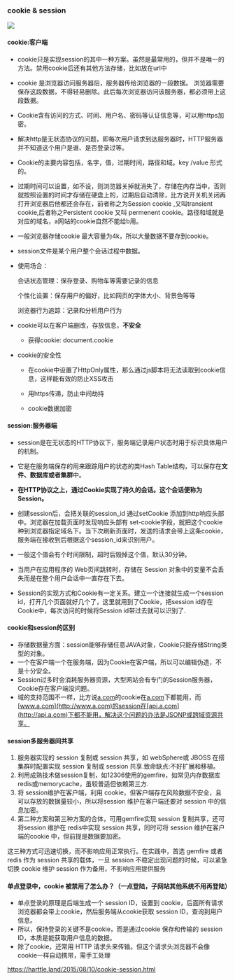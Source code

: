 ### cookie & session

![](https://segmentfault.com/img/bVbmYbQ?w=400&h=200)

#### cookie:客户端

- cookie只是实现session的其中一种方案。虽然是最常用的，但并不是唯一的方法。禁用cookie后还有其他方法存储，比如放在url中

- cookie 是浏览器访问服务器后，服务器传给浏览器的一段数据。 浏览器需要保存这段数据，不得轻易删除。此后每次浏览器访问该服务器，都必须带上这段数据。

- Cookie含有访问的方式、时间、用户名、密码等认证信息等，可以用https加密。

- 解决http是无状态协议的问题，即每次用户请求到达服务器时，HTTP服务器并不知道这个用户是谁、是否登录过等。

- Cookie的主要内容包括，名字，值，过期时间，路径和域。key /value 形式的。

- 过期时间可以设置，如不设，则浏览器关掉就消失了，存储在内存当中，否则就按照设置的时间才存储在硬盘上的，过期后自动清除，比方说开关机关闭再打开浏览器后他都还会存在，前者称之为Session cookie ,又叫transient cookie,后者称之Persistent cookie 又叫 permenent cookie。路径和域就是对应的域名，a网站的cookie自然不能给b用。

- 一般浏览器存储cookie 最大容量为4k，所以大量数据不要存到cookie。

- session文件是某个用户整个会话过程中数据。

- 使用场合：

  会话状态管理：保存登录、购物车等需要记录的信息

  个性化设置：保存用户的偏好，比如网页的字体大小、背景色等等

  浏览器行为追踪：记录和分析用户行为

- cookie可以在客户端删改，存放信息，**不安全**

  - 获得cookie: document.cookie

- cookie的安全性

  - 在cookie中设置了HttpOnly属性，那么通过js脚本将无法读取到cookie信息，这样能有效的防止XSS攻击
  
  - 用https传递，防止中间劫持
  
  - cookie数据加密
  
    

#### session:服务器端

- session是在无状态的HTTP协议下，服务端记录用户状态时用于标识具体用户的机制。

- 它是在服务端保存的用来跟踪用户的状态的类Hash Table结构，可以保存在**文件、数据库或者集群**中。

- **在HTTP协议之上，通过Cookie实现了持久的会话。这个会话便称为Session。**

- 创建session后，会把关联的session_id 通过setCookie 添加到http响应头部中。浏览器在加载页面时发现响应头部有 set-cookie字段，就把这个cookie 种到浏览器指定域名下。当下次刷新页面时，发送的请求会带上这条cookie， 服务端在接收到后根据这个session_id来识别用户。

- 一般这个值会有个时间限制，超时后毁掉这个值，默认30分钟。

- 当用户在应用程序的 Web页间跳转时，存储在 Session 对象中的变量不会丢失而是在整个用户会话中一直存在下去。

- Session的实现方式和Cookie有一定关系。建立一个连接就生成一个session id，打开几个页面就好几个了，这里就用到了Cookie，把session id存在Cookie中，每次访问的时候将Session id带过去就可以识别了.

  



#### cookie和session的区别

- 存储数据量方面：session能够存储任意JAVA对象，Cookie只能存储String类型的对象。
- 一个在客户端一个在服务端，因为Cookie在客户端，所以可以编辑伪造，不是十分安全。
- Session过多时会消耗服务器资源，大型网站会有专门的Session服务器，Cookie存在客户端没问题。
- 域的支持范围不一样，比方说[a.com](http://a.com)的cookie在[a.com](http://a.com)下都能用，而[www.a.com](http://www.a.com)的session在[api.a.com](http://api.a.com)下都不能用，解决这个问题的办法是JSONP或跨域资源共享。

#### session多服务器间共享

1. 服务器实现的 session 复制或 session 共享，如 webSphere或 JBOSS 在搭集群时配置实现 session 复制或 session 共享.致命缺点:不好扩展和移植。
2. 利用成熟技术做session复制，如12306使用的gemfire，如常见内存数据库redis或memorycache，虽较普适但依赖第三方.
3. 将 session维护在客户端，利用 cookie，但客户端存在风险数据不安全，且可以存放的数据量较小，所以将session 维护在客户端还要对 session 中的信息加密。
4. 第二种方案和第三种方案的合体，可用gemfire实现 session 复制共享，还可将session 维护在 redis中实现 session 共享，同时可将 session 维护在客户端的cookie 中，但前提是数据要加密。

这三种方式可迅速切换，而不影响应用正常执行。在实践中，首选 gemfire 或者 redis 作为 session 共享的载体，一旦 session 不稳定出现问题的时候，可以紧急切换 cookie 维护 session 作为备用，不影响应用提供服务

#### 单点登录中，cookie 被禁用了怎么办？（一点登陆，子网站其他系统不用再登陆）

- 单点登录的原理是后端生成一个 session ID，设置到 cookie，后面所有请求浏览器都会带上cookie，然后服务端从cookie获取 session ID，查询到用户信息。
- 所以，保持登录的关键不是cookie，而是通过cookie 保存和传输的 session ID，本质是能获取用户信息的数据。
- 除了cookie，还常用 HTTP 请求头来传输。但这个请求头浏览器不会像cookie一样自动携带，需手工处理



https://harttle.land/2015/08/10/cookie-session.html